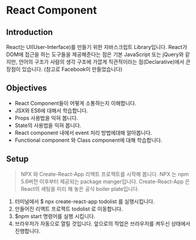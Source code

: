 # React Component

## Introduction
React는 UI(User-Interface)를 만들기 위한 자바스크립트 Library입니다. React가 DOM에 접근을 하는 도구들을 제공해준다는 점은 기본 JavaScript 또는 jQuery와 같지만, 언어의 구조가 사람의 생각 구조에 가깝게 직관적이라는 점(Declarative)에서 큰 장점이 있습니다. (참고로 Facebook이 만들었습니다)

## Objectives
* React Component들이 어떻게 소통하는지 이해합니다.
* JSX와 ES6에 대해서 학습합니다.
* Props 사용법을 익혀 봅니다.
* State의 사용법을 익혀 봅니다.
* React component 내에서 event 처리 방법에대해 알아봅니다.
* Functional component 와 Class component에 대해 학습합니다.
## Setup
> NPX 와 Create-React-App 리액트 프로젝트를 시작해 봅니다. NPX 는 npm 5.6버전 이후부터 제공되는 package manger입니다. Create-React-App 은 React의 세팅을 미리 해 놓은 공식 boiler plate입니다.

1. 터미널에서 $ npx create-react-app todolist 를 실행시킵니다.
2. 만들어진 리액트 프로젝트 todolist 로 이동합니다.
3. $npm start 명령어를 실행 시킵니다.
4. 브라우저가 자동으로 열릴 것입니다. 앞으로의 작업은 브라우저를 켜두신 상태에서 진행합니다.